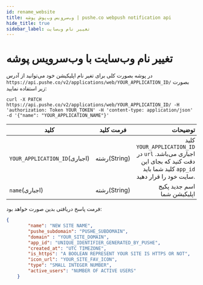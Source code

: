 ```yaml
---
id: rename_website
title: وب‌سرویس وب‌پوش پوشه | pushe.co webpush notification api
hide_title: true
sidebar_label: تغییر نام وب‌سایت
---
```


# تغییر نام وب‌سایت با وب‌سرویس پوشه


 در پوشه بصورت کلی برای تغیر نام اپلیکیشن خود می‌توانید از آدرس
`https://api.pushe.co/v2/applications/web/YOUR_APPLICATION_ID/`
بصورت زیر استفاده نمایید:

```
curl -X PATCH https://api.pushe.co/v2/applications/web/YOUR_APPLICATION_ID/ -H 'authorization: Token YOUR_TOKEN' -H 'content-type: application/json' -d '{"name": "YOUR_APPLICATION_NAME"}'
```

|        کلید|     فرمت کلید|               توضیحات|
| ---------- |:------------:|---------------------:|
|`YOUR_APPLICATION_ID`(‌اجباری) | رشته(String) |   کلید `YOUR_APPLICATION_ID` در `url` اجباری می‌باشد. دقت کنید که بجای این کلید شما باید `app_id` سایت خود را قرار دهید.  |
|`name`(اجباری)                 | رشته(String) |  اسم جدید پکیج اپلیکیشن شما  |


فرمت پاسخ دریافتی بدین صورت خواهد بود:
 
 ```json
 {
         "name": "NEW SITE NAME",
         "pushe_subdomain": "PUSHE_SUBDOMAIN",
         "domain" : "YOUR_SITE_DOMAIN",
         "app_id": "UNIQUE_IDENTIFIER_GENERATED_BY_PUSHE",
         "created_at": "UTC TIMEZONE",
         "is_https": "A BOOLEAN REPRESENT YOUR SITE IS HTTPS OR NOT",
         "icon_url": "YOUR_SITE_FAV_ICON",
         "type": "SMALL INTEGER NUMBER",
         "active_users": "NUMBER OF ACTIVE USERS"
     }
 ```